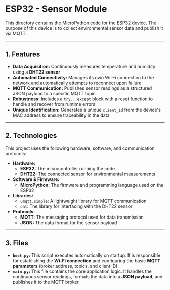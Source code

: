 # ESP32 - Sensor Module

This directory contains the MicroPython code for the ESP32 device. The purpose of this device is to collect environmental sensor data and publish it via MQTT.

---

## 1. Features

* **Data Acquisition:** Continuously measures temperature and humidity using a **DHT22 sensor**
* **Automated Connectivity:** Manages its own Wi-Fi connection to the network and automatically attempts to reconnect upon failure
* **MQTT Communication:** Publishes sensor readings as a structured JSON payload to a specific MQTT topic
* **Robustness:** Includes a `try...except` block with a reset function to handle and recover from runtime errors
* **Unique Identification:** Generates a unique `client_id` from the device's MAC address to ensure traceability in the data

---

## 2. Technologies

This project uses the following hardware, software, and communication protocols:

* **Hardware:**
    * **ESP32:** The microcontroller running the code
    * **DHT22:** The connected sensor for environmental measurements
* **Software & Firmware:**
    * **MicroPython:** The firmware and programming language used on the ESP32
* **Libraries:**
    * `umqtt.simple`: A lightweight library for MQTT communication
    * `dht`: The library for interfacing with the DHT22 sensor
* **Protocols:**
    * **MQTT:** The messaging protocol used for data transmission
    * **JSON:** The data format for the sensor payload

---

## 3. Files

* **`boot.py`:** This script executes automatically on startup. It is responsible for establishing the **Wi-Fi connection** and configuring the basic **MQTT parameters** (broker address, topics, and client ID)
* **`main.py`:** This file contains the core application logic. It handles the continuous sensor readings, formats the data into a **JSON payload**, and publishes it to the MQTT broker
